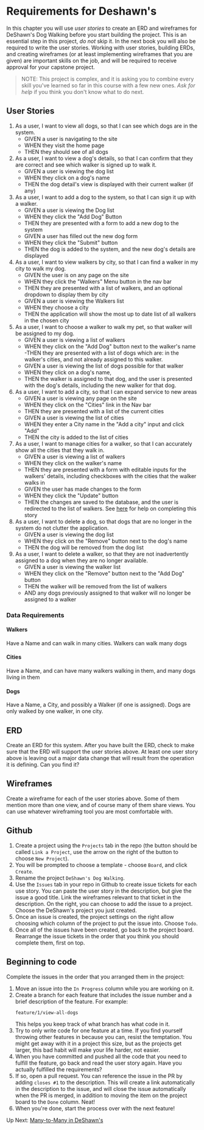 # Requirements for Deshawn's
In this chapter you will use _user stories_ to create an ERD and wireframes for DeShawn's Dog Walking before you start building the project. This is an essential step in this project, _do not_ skip it. In the next book you will also be required to write the user stories. Working with user stories, building ERDs, and creating wireframes (or at least implementing wireframes that you are given) are important skills on the job, and will be required to receive approval for your capstone project. 
> NOTE: This project is complex, and it is asking you to combine every skill you've learned so far in this course with a few new ones. _Ask for help_ if you think you don't know what to do next. 

## User Stories
1. As a user, I want to view all dogs, so that I can see which dogs are in the system.
    - GIVEN a user is navigating to the site
    - WHEN they visit the home page
    - THEN they should see of all dogs
1. As a user, I want to view a dog's details, so that I can confirm that they are correct and see which walker is signed up to walk it. 
    - GIVEN a user is viewing the dog list
    - WHEN they click on a dog's name
    - THEN the dog detail's view is displayed with their current walker (if any)
1. As a user, I want to add a dog to the system, so that I can sign it up with a walker.
    - GIVEN a user is viewing the Dog list
    - WHEN they click the "Add Dog" Button
    - THEN they are presented with a form to add a new dog to the system
    - GIVEN a user has filled out the new dog form
    - WHEN they click the "Submit" button
    - THEN the dog is added to the system, and the new dog's details are displayed
1. As a user, I want to view walkers by city, so that I can find a walker in my city to walk my dog. 
    - GIVEN the user is on any page on the site
    - WHEN they click the "Walkers" Menu button in the nav bar
    - THEN they are presented with a list of walkers, and an optional dropdown to display them by city
    - GIVEN a user is viewing the Walkers list
    - WHEN they choose a city
    - THEN the application will show the most up to date list of all walkers in the chosen city
1. As a user, I want to choose a walker to walk my pet, so that walker will be assigned to my dog. 
    - GIVEN a user is viewing a list of walkers
    - WHEN they click on the "Add Dog" button next to the walker's name
    -THEN they are presented with a list of dogs which are: in the walker's cities, and not already assigned to this walker. 
    - GIVEN a user is viewing the list of dogs possible for that walker
    - WHEN they click on a dog's name,
    - THEN the walker is assigned to that dog, and the user is presented with the dog's details, including the new walker for that dog.  
1. As a user, I want to add a city, so that I can expand service to new areas
    - GIVEN a user is viewing any page on the site
    - WHEN they click on the "Cities" link in the Nav bar
    - THEN they are presented with a list of the current cities
    -  GIVEN a user is viewing the list of cities
    - WHEN they enter a City name in the "Add a city" input and click "Add"
    - THEN the city is added to the list of cities
1. As a user, I want to manage cities for a walker, so that I can accurately show all the cities that they walk in. 
    - GIVEN a user is viewing a list of walkers
    - WHEN they click on the walker's name
    - THEN they are presented with a form with editable inputs for the walkers' details, including checkboxes with the cities that the walker walks in
    - GIVEN the user has made changes to the form
    - WHEN they click the "Update" button
    - THEN the changes are saved to the database, and the user is redirected to the list of walkers. See [here](./deshawns-many-to-many.md) for help on completing this story
1. As a user, I want to delete a dog, so that dogs that are no longer in the system do not clutter the application. 
    - GIVEN a user is viewing the dog list 
    - WHEN they click on the "Remove" button next to the dog's name
    - THEN the dog will be removed from the dog list
1. As a user, I want to delete a walker, so that they are not inadvertently assigned to a dog when they are no longer available.
    - GIVEN a user is viewing the walker list
    - WHEN they click on the "Remove" button next to the "Add Dog" button
    - THEN the walker will be removed from the list of walkers
    - AND any dogs previously assigned to that walker will no longer be assigned to a walker

### Data Requirements
#### Walkers
Have a Name and can walk in many cities. Walkers can walk many dogs
#### Cities
Have a Name, and can have many walkers walking in them, and many dogs living in them
#### Dogs
Have a Name, a City, and possibly a Walker (if one is assigned). Dogs are only walked by one walker, in one city.  

## ERD
Create an ERD for this system. After you have built the ERD, check to make sure that the ERD will support the user stories above. At least one user story above is leaving out a major data change that will result from the operation it is defining. Can you find it?

## Wireframes
Create a wireframe for each of the user stories above. Some of them mention more than one view, and of course many of them share views. You can use whatever wireframing tool you are most comfortable with. 

## Github
1. Create a project using the `Projects` tab in the repo (the button should be called `Link a Project`, use the arrow on the right of the button to choose `New Project`). 
1. You will be prompted to choose a template - choose `Board`, and click `Create`.
1. Rename the project `DeShawn's Dog Walking`. 
1. Use the `Issues` tab in your repo in Github to create issue tickets for each use story. You can paste the user story in the description, but give the issue a good title. Link the wireframes relevant to that ticket in the description. On the right, you can choose to add the issue to a project. Choose the DeShawn's project you just created. 
1. Once an issue is created, the project settings on the right allow choosing which column of the project to put the issue into. Choose `Todo`. 
1. Once all of the issues have been created, go back to the project board. Rearrange the issue tickets in the order that you think you should complete them, first on top. 

## Beginning to code
Complete the issues in the order that you arranged them in the project:
1. Move an issue into the `In Progress` column while you are working on it. 
1. Create a branch for each feature that includes the issue number and a brief description of the feature. For example:
    ``` text
    feature/1/view-all-dogs
    ```
    This helps you keep track of what branch has what code in it. 
1. Try to only write code for one feature at a time. If you find yourself throwing other features in because you can, resist the temptation. You might get away with it in a project this size, but as the projects get larger, this bad habit will make your life harder, not easier. 
1. When you have committed and pushed all the code that you need to fulfill the feature, go back and read the user story again. Have you actually fulfilled the requirements? 
1. If so, open a pull request. You can reference the issue in the PR by adding `closes #1` to the description. This will create a link automatically in the description to the issue, and will close the issue automatically when the PR is merged, in addition to moving the item on the project board to the `Done` column. Neat! 
1. When you're done, start the process over with the next feature!

Up Next: [Many-to-Many in DeShawn's](./deshawns-many-to-many.md)
